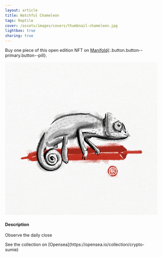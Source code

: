 ```yaml
---
layout: article
title: Watchful Chameleon
tags: Reptile
cover: /assets/images/covers/thumbnail-chameleon.jpg
lightbox: true
sharing: true
---
```


Buy one piece of this open edition NFT on [Manifold](https://app.manifold.xyz/c/cryptosumie-9){:.button.button--primary.button--pill}.

<div class="card mt-3">
  <div class="card__image">
    <img src="/assets/images/hd/chameleon.jpg"/>
  </div>
  <div class="card__content">
    <div class="card__header">
      <h4>Description</h4>
    </div>
    <p>Observe the daily close</p>
  </div>
</div>
<div>
  See the collection on [Opensea](https://opensea.io/collection/crypto-sumie)
</div>



